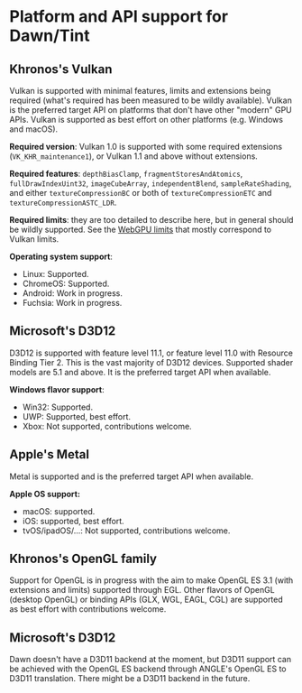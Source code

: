 # Platform and API support for Dawn/Tint

## Khronos's Vulkan

Vulkan is supported with minimal features, limits and extensions being required (what's required has been measured to be wildly available).
Vulkan is the preferred target API on platforms that don't have other "modern" GPU APIs.
Vulkan is supported as best effort on other platforms (e.g. Windows and macOS).

**Required version**: Vulkan 1.0 is supported with some required extensions (`VK_KHR_maintenance1`), or Vulkan 1.1 and above without extensions.

**Required features**: `depthBiasClamp`, `fragmentStoresAndAtomics`, `fullDrawIndexUint32`, `imageCubeArray`, `independentBlend`, `sampleRateShading`, and either `textureCompressionBC` or both of `textureCompressionETC` and `textureCompressionASTC_LDR`.

**Required limits**: they are too detailed to describe here, but in general should be wildly supported.
See the [WebGPU limits](https://gpuweb.github.io/gpuweb/#limits) that mostly correspond to Vulkan limits.

**Operating system support**:

 - Linux: Supported.
 - ChromeOS: Supported.
 - Android: Work in progress.
 - Fuchsia: Work in progress.

## Microsoft's D3D12

D3D12 is supported with feature level 11.1, or feature level 11.0 with Resource Binding Tier 2.
This is the vast majority of D3D12 devices.
Supported shader models are 5.1 and above. It is the preferred target API when available.

**Windows flavor support**:

 - Win32: Supported.
 - UWP: Supported, best effort.
 - Xbox: Not supported, contributions welcome.

## Apple's Metal

Metal is supported and is the preferred target API when available.

**Apple OS support:**

 - macOS: supported.
 - iOS: supported, best effort.
 - tvOS/ipadOS/...: Not supported, contributions welcome.

## Khronos's OpenGL family

Support for OpenGL is in progress with the aim to make OpenGL ES 3.1 (with extensions and limits) supported through EGL.
Other flavors of OpenGL (desktop OpenGL) or binding APIs (GLX, WGL, EAGL, CGL) are supported as best effort with contributions welcome.


## Microsoft's D3D12

Dawn doesn't have a D3D11 backend at the moment, but D3D11 support can be achieved with the OpenGL ES backend through ANGLE's OpenGL ES to D3D11 translation.
There might be a D3D11 backend in the future.
